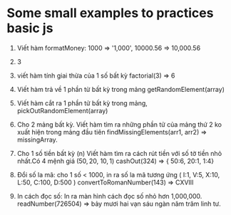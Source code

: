 # Some small examples to practices basic js

1. Viết hàm formatMoney: 1000 => '1,000', 10000.56 => 10,000.56
    
2. 3

3. viết hàm tính giai thừa của 1 số bất kỳ
    factorial(3) => 6

4. Viết hàm trả về 1 phần từ bất kỳ trong mảng
    getRandomElement(array) 

5. Viết hàm cắt ra 1 phần tử bất kỳ trong mảng,
    pickOutRandomElement(array)

6. Cho 2 mảng bất kỳ. Viết hàm tìm ra những phần tử của mảng thứ 2 ko xuất hiện trong mảng đầu tiên
    findMissingElements(arr1, arr2) => missingArray.

7. Cho 1 số tiền bất kỳ (n) Viết hàm tìm ra cách rút tiền với số tờ tiền nhỏ nhất.Có 4 mệnh giá (50$, 20$, 10$, 1$)
    cashOut(324) => { 50:6, 20:1, 1:4}

8. Đổi số la mã: cho 1 số < 1000, in ra số la mã tương ứng ( I:1, V:5, X:10, L:50, C:100, D:500 )
    convertToRomanNumber(143) => CXVIII

9. In cách đọc số: In ra màn hình cách đọc số nhỏ hơn 1,000,000.
    readNumber(726504) => bảy mươi hai vạn sáu ngàn năm trăm linh tư.